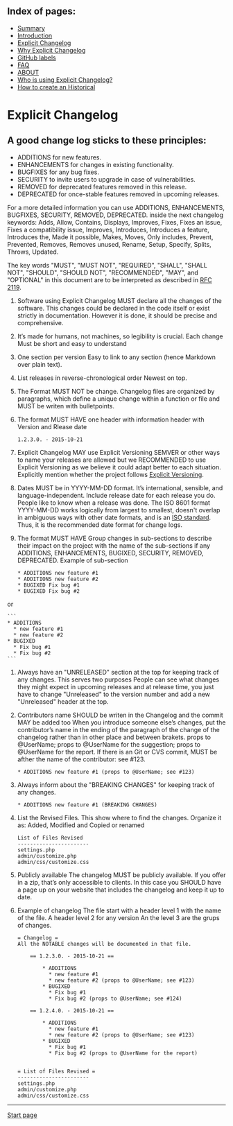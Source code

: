 Index of pages:
---------------

* [Summary](/README.md)
* [Introduction](/README.md)
* [Explicit Changelog](/CHANGELOG.md)
* [Why Explicit Changelog](/WHY.md)
* [GitHub labels](/LABELS.md)
* [FAQ](/FAQ.md)
* [ABOUT](/ABOUT.md)
* [Who is using Explicit Changelog?](/USERS.md)
* [How to create an Historical](/HISTORICAL.md)


# Explicit Changelog

A good change log sticks to these principles:
--

* ADDITIONS for new features.
* ENHANCEMENTS for changes in existing functionality.
* BUGFIXES for any bug fixes.
* SECURITY to invite users to upgrade in case of vulnerabilities.
* REMOVED for deprecated features removed in this release.
* DEPRECATED for once-stable features removed in upcoming releases.


For a more detailed information you can use ADDITIONS, ENHANCEMENTS, BUGFIXES, SECURITY, REMOVED, DEPRECATED. inside the next changelog keywords: Adds, Allow, Contains, Displays, Improves, Fixes, Fixes an issue,  Fixes a compatibility issue, Improves, Introduces, Introduces a feature, Introduces the, Made it possible, Makes, Moves, Only includes, Prevent, Prevented, Removes, Removes unused, Rename, Setup, Specify, Splits, Throws, Updated.
 
  
The key words "MUST", "MUST NOT", "REQUIRED", "SHALL", "SHALL NOT", "SHOULD", "SHOULD NOT", "RECOMMENDED", "MAY", and "OPTIONAL" in this document are to be interpreted as described in [RFC 2119](http://tools.ietf.org/html/rfc2119).


1. Software using Explicit Changelog MUST declare all the changes of the software. This changes
could be declared in the code itself or exist strictly in documentation.
However it is done, it should be precise and comprehensive.

1. It’s made for humans, not machines, so legibility is crucial. Each change 
Must be short and easy to understand

1. One section per version
Easy to link to any section (hence Markdown over plain text).

1. List releases in reverse-chronological order
Newest on top.

1. The Format MUST NOT be change. Changelog files
are organized by paragraphs, which define a unique change within a function or file and MUST be writen with bulletpoints.

1. The format MUST HAVE one header with information
header with Version and Rlease date

	```
	1.2.3.0. - 2015-10-21
	```
1. Explicit Changelog MAY use Explicit Versioning
SEMVER or other ways to name your releases are allowed but we RECOMMENDED to use Explicit Versioning as we believe it could adapt better to each situation.
Explicitly mention whether the project follows [Explicit Versioning](https://software-development-guidelines.github.io/Explicit-Versioning/).

1. Dates MUST be in YYYY-MM-DD format. It’s international, sensible, and language-independent.
Include release date for each release you do. People like to know when a release was done. The ISO 8601 format YYYY-MM-DD works logically from largest to smallest, doesn't overlap in ambiguous ways with other date formats, and is an [ISO standard](http://www.iso.org/iso/home/standards/iso8601.htm). Thus, it is the recommended date format for change logs.

1. The format MUST HAVE Group changes in sub-sections to describe their impact on the project
with the name of the sub-sections if any ADDITIONS, ENHANCEMENTS, BUGIXED, SECURITY, REMOVED, DEPRECATED.
Example of sub-section

	```
	* ADDITIONS new feature #1
	* ADDITIONS new feature #2
	* BUGIXED Fix bug #1
	* BUGIXED Fix bug #2
	```
or

	```
	* ADDITIONS
	  * new feature #1
	  * new feature #2
	* BUGIXED
	  * Fix bug #1
	  * Fix bug #2
	```
1. Always have an "UNRELEASED" section at the top for keeping track of any changes. This serves two purposes
People can see what changes they might expect in upcoming releases and at release time, you just have to change "Unreleased" to the version number and add a new "Unreleased" header at the top.

1. Contributors name SHOULD be writen in the Changelog and the commit MAY be added too
When you introduce someone else’s changes, put the contributor’s name in the ending of the paragraph of the change of the changelog   rather than in other place and between brakets.
props to @UserName;
props to @UserName for the suggestion;
props to @UserName for the report.
If there is an Git or CVS commit, MUST be afther the name of the contributor: 
see #123.

	```
	* ADDITIONS new feature #1 (props to @UserName; see #123)
	```
1. Always inform about the "BREAKING CHANGES" 
for keeping track of any changes.

	```
	* ADDITIONS new feature #1 (BREAKING CHANGES)
	```

1. List the Revised Files. This show 
where to find the changes. Organize it as: Added, Modified and Copied or renamed

	```
	List of Files Revised
	-----------------------
	settings.php
	admin/customize.php
	admin/css/customize.css
	```
1. Publicly available
The changelog MUST be publicly available. If you offer in a zip, that’s only accessible to clients. In this case you SHOULD have a page up on your website that includes the changelog and keep it up to date.

1. Example of changelog
The file start with a header level 1 with the name of the file. A header level 2 for any version An the level 3 are the grups of changes.

	```
	= Changelog =
	All the NOTABLE changes will be documented in that file.
	
		== 1.2.3.0. - 2015-10-21 ==
	  		
			* ADDITIONS
			  * new feature #1
			  * new feature #2 (props to @UserName; see #123)
			* BUGIXED
			  * Fix bug #1
			  * Fix bug #2 (props to @UserName; see #124)
			  
		== 1.2.4.0. - 2015-10-21 ==
	  		
			* ADDITIONS
			  * new feature #1
			  * new feature #2 (props to @UserName; see #123)
			* BUGIXED
			  * Fix bug #1
			  * Fix bug #2 (props to @UserName for the report)
				  
				    
	= List of Files Revised =
	-----------------------
	settings.php
	admin/customize.php
	admin/css/customize.css
	```

---



[Start page](./)

